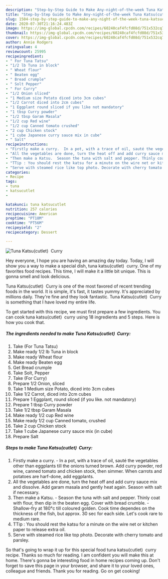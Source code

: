 ```yaml
---
description: "Step-by-Step Guide to Make Any-night-of-the-week Tuna Katsu(cutlet)  Curry"
title: "Step-by-Step Guide to Make Any-night-of-the-week Tuna Katsu(cutlet)  Curry"
slug: 1504-step-by-step-guide-to-make-any-night-of-the-week-tuna-katsucutlet-curry
date: 2020-07-30T21:16:24.483Z
image: https://img-global.cpcdn.com/recipes/60240caf4fcfd08d/751x532cq70/tuna-katsucutlet-curry-recipe-main-photo.jpg
thumbnail: https://img-global.cpcdn.com/recipes/60240caf4fcfd08d/751x532cq70/tuna-katsucutlet-curry-recipe-main-photo.jpg
cover: https://img-global.cpcdn.com/recipes/60240caf4fcfd08d/751x532cq70/tuna-katsucutlet-curry-recipe-main-photo.jpg
author: Annie Rodgers
ratingvalue: 4
reviewcount: 25995
recipeingredient:
- " For Tuna Tatsu"
- "1/2 lb Tuna in block"
- " Wheat flour"
- " Beaten egg"
- " Bread crumple"
- " Solt Pepper"
- " For Curry"
- "1/2 Onion sliced"
- "1 Medium size Potato diced into 3cm cubes"
- "1/2 Carrot diced into 2cm cubes"
- "1 Eggplant round sliced if you like not mandatory"
- "1 tbsp Curry powder"
- "1/2 tbsp Garam Masala"
- "1/2 cup Red wine"
- "1/2 cup Canned tomato crushed"
- "2 cup Chicken stock"
- "1 cube Japanese curry sauce mix in cube"
- " Salt"
recipeinstructions:
- "Firstly make a curry.  In a pot, with a trace of oil, sauté the vegetables other than eggplants till the onions turned brown. Add curry powder, red wine, canned tomato and chicken stock, then simmer. When carrots and potatoes are harf-done, add eggplants."
- "All the vegetables are done, turn the heat off and add curry sauce mix and dissolve. Add garam masala and gently heat again. Season with salt if necessary."
- "Then make a Katsu.  Season the tuna with salt and pepper. Thinly coat with flour, then dip in the beaten egg. Cover with bread crumble.  Shallow-fry at 180°c till coloured golden. Cook time dependes on the thickness of the fish, but approx. 30 sec for each side. Let&#39;s cook rare to medium rare."
- "TTip : You should rest the katsu for a minute on the wire net or kitchen paper to release extra oil."
- "Serve with steamed rice like top photo. Decorate with cherry tomato and parsley."
categories:
- Recipe
tags:
- tuna
- katsucutlet
- 

katakunci: tuna katsucutlet  
nutrition: 257 calories
recipecuisine: American
preptime: "PT18M"
cooktime: "PT56M"
recipeyield: "2"
recipecategory: Dessert

---
```



![Tuna Katsu(cutlet)  Curry](https://img-global.cpcdn.com/recipes/60240caf4fcfd08d/751x532cq70/tuna-katsucutlet-curry-recipe-main-photo.jpg)

Hey everyone, I hope you are having an amazing day today. Today, I will show you a way to make a special dish, tuna katsu(cutlet)  curry. One of my favorites food recipes. This time, I will make it a little bit unique. This is gonna smell and look delicious.



Tuna Katsu(cutlet)  Curry is one of the most favored of recent trending foods in the world. It is simple, it's fast, it tastes yummy. It's appreciated by millions daily. They're fine and they look fantastic. Tuna Katsu(cutlet)  Curry is something that I have loved my entire life.


To get started with this recipe, we must first prepare a few ingredients. You can cook tuna katsu(cutlet)  curry using 18 ingredients and 5 steps. Here is how you cook that.

<!--inarticleads1-->

##### The ingredients needed to make Tuna Katsu(cutlet)  Curry:

1. Take  (For Tuna Tatsu)
1. Make ready 1/2 lb Tuna in block
1. Make ready  Wheat flour
1. Make ready  Beaten egg
1. Get  Bread crumple
1. Take  Solt, Pepper
1. Take  (For Curry)
1. Prepare 1/2 Onion, sliced
1. Take 1 Medium size Potato, diced into 3cm cubes
1. Take 1/2 Carrot, diced into 2cm cubes
1. Prepare 1 Eggplant, round sliced (if you like. not mandatory)
1. Prepare 1 tbsp Curry powder
1. Take 1/2 tbsp Garam Masala
1. Make ready 1/2 cup Red wine
1. Make ready 1/2 cup Canned tomato, crushed
1. Take 2 cup Chicken stock
1. Take 1 cube Japanese curry sauce mix (in cube)
1. Prepare  Salt




<!--inarticleads2-->

##### Steps to make Tuna Katsu(cutlet)  Curry:

1. Firstly make a curry.  - In a pot, with a trace of oil, sauté the vegetables other than eggplants till the onions turned brown. Add curry powder, red wine, canned tomato and chicken stock, then simmer. When carrots and potatoes are harf-done, add eggplants.
1. All the vegetables are done, turn the heat off and add curry sauce mix and dissolve. Add garam masala and gently heat again. Season with salt if necessary.
1. Then make a Katsu.  - Season the tuna with salt and pepper. Thinly coat with flour, then dip in the beaten egg. Cover with bread crumble.  - Shallow-fry at 180°c till coloured golden. Cook time dependes on the thickness of the fish, but approx. 30 sec for each side. Let&#39;s cook rare to medium rare.
1. TTip : You should rest the katsu for a minute on the wire net or kitchen paper to release extra oil.
1. Serve with steamed rice like top photo. Decorate with cherry tomato and parsley.




So that's going to wrap it up for this special food tuna katsu(cutlet)  curry recipe. Thanks so much for reading. I am confident you will make this at home. There's gonna be interesting food in home recipes coming up. Don't forget to save this page in your browser, and share it to your loved ones, colleague and friends. Thank you for reading. Go on get cooking!

